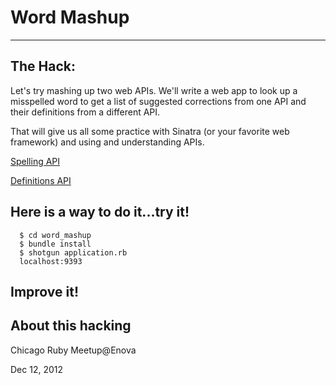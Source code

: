 # Word Mashup

***


## The Hack:
Let's try mashing up two web APIs.  We'll write a web app to look up a misspelled word to get a list of suggested corrections from one API and their definitions from a different API.

That will give us all some practice with Sinatra (or your favorite web framework) and using and understanding APIs.

[Spelling API](http://spell.ockham.org/about/index.html)

[Definitions API](http://developer.wordnik.com/)


## Here is a way to do it...try it!
````
  $ cd word_mashup
  $ bundle install
  $ shotgun application.rb
  localhost:9393
````
## Improve it!

## About this hacking
Chicago Ruby Meetup@Enova

Dec 12, 2012
